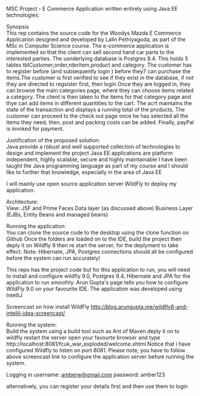MSC Project - E Commerce Application written entirely using Java EE technologies:

Synopsis<br />
This rep contains the source code for the Woodys Mazda E Commerce Application designed and developed by Lalin Pethiyagoda, as part of 
the MSc in Computer Science course.
The e-commerce application is implemented so that the client can sell second hand car parts to the interested parties. 
The usnderlying database is Postgres 9.4. This holds 5 tables
tblCustomer,order,rderitem,product and category. 
The customer has to register before (and subsequently login ) before they7 can purchase the items.The customer is first verified to see if they exist in the database, if not they are directed to regsister first, then login
Once they are logged in, they can browse the main categories page, where they can choose items related a category.
The client is then taken to the items for that category page and thye can add items in different quantities to the cart. The acrt maintains the state of the transaction and displays a running total of the products. 
The customer can proceed to the check out page once he has selected all the items they need, then, post and packing costs can be added. Finally, payPal is invoked for payment.

Justification of the proposed solution:<br />
Java provide a robust and well supported collection of technologies to design and implement the project
Java EE applications are platform independent, highly scalable, secure and highly maintainable
I have been taught the Java programming language as part of my course and I should like to further that knowledge, especially in the area of Java EE

I will mainly use open source application server WildFly to deploy my application.

Architecture: <br />
View: JSF and Prime Faces
Data layer (as discussed above)
Business Layer (EJBs, Entity Beans and managed beans)

Running the application:<br />
You can clone the source code to the desktop using the clone function on Github
Once the folders are loaded on to the IDE, build the project 
then deply it on Wildfly 9
then re start the server, for the deplyment to take effect.
Note: Hibernate, JPA, Postgres connections should all be configured before the system can run accurately! 

This repo has the project code but for this application to run, you will need to install and configure wildfly 9.0, Postgres 9.4, Hibernate and JPA for the application to run smoothly.
Arun Gupta's page tells you how to configure WildFly 9.0 on your favourite IDE. The application was developed using IntelliJ

Screencast on how install WildFly http://blog.arungupta.me/wildfly8-and-intellij-idea-screencast/

Running the system:<br />
Build the system using a build tool such as Ant of Maven
deply it on to wildfly
restart the server
open your favourte browser and type <br /> http://localhost:8081/fcuk_war_exploded/welcome.xhtml 
Notice that i have configured Wildfly to listen on port 8081. Please note, you have to follow above screencast link to configure the application server before running the system.

Logging in
username: amberw@gmail.com
password: amber123

alternatively, you can register your details first and then use them to login




